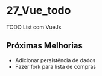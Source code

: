# 27_Vue_todo

TODO List com VueJs

## Próximas Melhorias
* Adicionar persistência de dados
* Fazer fork para lista de compras

